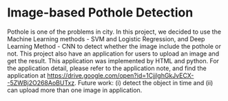 # Image-based Pothole Detection
  Pothole is one of the problems in city. In this project, we decided to use the Machine Learning methods - SVM and Logistic Regression, and Deep Learning Method - CNN to detect whether the image include the pothole or not. 
  This project also have an application for users to upload an image and get the result. This application was implemented by HTML and python. For the application detail, please refer to the application note, and find the application at https://drive.google.com/open?id=1CjjlghGkJvECX--5ZWBj2O268AoBUTxz.
Future work: (i) detect the object in time and (ii) can upload more than one image in application.
